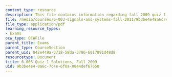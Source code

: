 ```yaml
---
content_type: resource
description: This file contains information regarding fall 2009 quiz 1 solutions.
file: /media/courses/6-003-signals-and-systems-fall-2011/9b3be4e48a6c7c4e6f8a0844def67650_MIT6_003F11_F09q1_sol.pdf
file_type: application/pdf
learning_resource_types:
- Exams
ocw_type: OCWFile
parent_title: Exams
parent_type: CourseSection
parent_uid: 042e449a-3718-58da-3786-6017891d48d8
resourcetype: Document
title: 6.003 Quiz 1 Solutions, Fall 2009
uid: 9b3be4e4-8a6c-7c4e-6f8a-0844def67650
---
```

